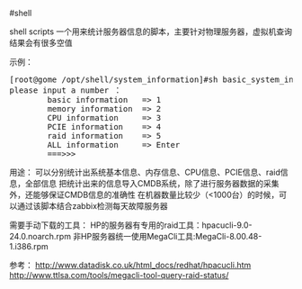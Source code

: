

#shell

shell scripts 一个用来统计服务器信息的脚本，主要针对物理服务器，虚拟机查询结果会有很多空值

示例：
<pre>
[root@gome /opt/shell/system_information]#sh basic_system_information.sh 
please input a number ：
		basic information   => 1
		memory information  => 2
		CPU information     => 3
		PCIE information    => 4
		raid information    => 5
		ALL information     => Enter
		===>>>
</pre>		
用途：
可以分别统计出系统基本信息、内存信息、CPU信息、PCIE信息、raid信息，全部信息
把统计出来的信息导入CMDB系统，除了进行服务器数据的采集外，还能够保证CMDB信息的准确性
在机器数量比较少（<1000台）的时候，可以通过该脚本结合zabbix检测每天故障服务器

需要手动下载的工具： HP的服务器有专用的raid工具：hpacucli-9.0-24.0.noarch.rpm
非HP服务器统一使用MegaCli工具:MegaCli-8.00.48-1.i386.rpm

参考： http://www.datadisk.co.uk/html_docs/redhat/hpacucli.htm
http://www.ttlsa.com/tools/megacli-tool-query-raid-status/

